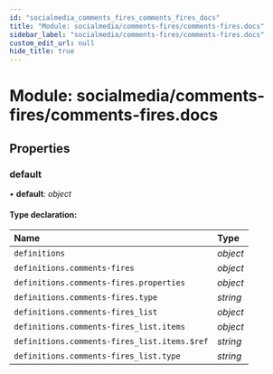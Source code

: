 ```yaml
---
id: "socialmedia_comments_fires_comments_fires_docs"
title: "Module: socialmedia/comments-fires/comments-fires.docs"
sidebar_label: "socialmedia/comments-fires/comments-fires.docs"
custom_edit_url: null
hide_title: true
---
```


# Module: socialmedia/comments-fires/comments-fires.docs

## Properties

### default

• **default**: *object*

#### Type declaration:

Name | Type |
:------ | :------ |
`definitions` | *object* |
`definitions.comments-fires` | *object* |
`definitions.comments-fires.properties` | *object* |
`definitions.comments-fires.type` | *string* |
`definitions.comments-fires_list` | *object* |
`definitions.comments-fires_list.items` | *object* |
`definitions.comments-fires_list.items.$ref` | *string* |
`definitions.comments-fires_list.type` | *string* |
